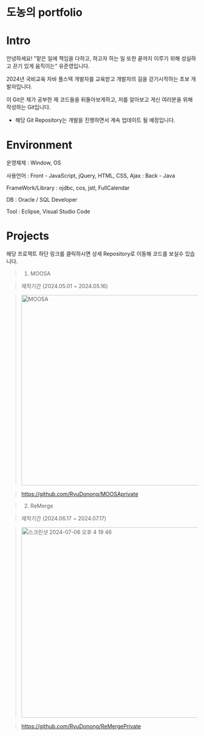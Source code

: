 # 도농의 portfolio

# Intro

안녕하세요! "맡은 일에 책임을 다하고, 하고자 하는 일 또한 끝까지 이루기 위해 성실하고 끈기 있게 움직이는" 유준영입니다. 

2024년 국비교육 자바 풀스텍 개발자를 교육받고 개발자의 길을 걷기시작하는 초보 개발자입니다. 

이 Git은 제가 공부한 제 코드들을 뒤돌아보게하고, 저를 알아보고 게신 여러분을 위해 작성하는 Git입니다. 

- 해당 Git Repository는 개발을 진행하면서 계속 업데이트 될 예정입니다.

# Environment

  운영체제	: Window, OS

  사용언어	: Front - JavaScript, jQuery, HTML, CSS, Ajax : Back - Java 

  FrameWork/Library	: ojdbc, cos, jstl, FullCalendar 

  DB	: Oracle / SQL Developer

  Tool	: Eclipse, Visual Studio Code  
  
# Projects
해당 프로젝트 하단 링크를 클릭하시면 상세 Repository로 이동해 코드를 보실수 있습니다.

> 1. MOOSA

> 제작기간 (2024.05.01 ~ 2024.05.16)

> <img width="500" alt="MOOSA" src="https://github.com/RyuDonong/portfolio/assets/168408760/0be6ed6a-cdb3-41aa-a530-39dc4507a02a">

> https://github.com/RyuDonong/MOOSAprivate

> 2. ReMerge

> 제작기간 (2024.06.17 ~ 2024.07.17)

> <img width="500" alt="스크린샷 2024-07-06 오후 4 19 46" src="https://github.com/RyuDonong/portfolio/assets/168408760/c7556d09-070d-41b9-bb08-5aba7294be12">

> https://github.com/RyuDonong/ReMergePrivate
